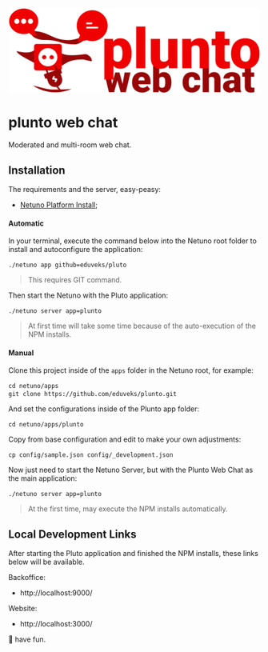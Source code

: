 ![Logo](https://raw.githubusercontent.com/eduveks/plunto/main/docs/logo.svg)

# plunto web chat

Moderated and multi-room web chat.

## Installation

The requirements and the server, easy-peasy:

- [Netuno Platform Install](https://doc.netuno.org/docs/en/installation/);

#### Automatic

In your terminal, execute the command below into the Netuno root folder to install and autoconfigure the application:

```
./netuno app github=eduveks/pluto
```

> This requires GIT command.

Then start the Netuno with the Pluto application:

```
./netuno server app=plunto
```

> At first time will take some time because of the auto-execution of the NPM installs.

#### Manual

Clone this project inside of the `apps` folder in the Netuno root, for example:

```
cd netuno/apps
git clone https://github.com/eduveks/plunto.git
```

And set the configurations inside of the Plunto app folder:

```
cd netuno/apps/plunto
```

Copy from base configuration and edit to make your own adjustments:

```
cp config/sample.json config/_development.json
```

Now just need to start the Netuno Server, but with the Plunto Web Chat as the main application:

```
./netuno server app=plunto
```

> At the first time, may execute the NPM installs automatically.

## Local Development Links

After starting the Pluto application and finished the NPM installs, these links below will be available.

Backoffice:
 - http://localhost:9000/

Website:
 - http://localhost:3000/

🙌 have fun.

